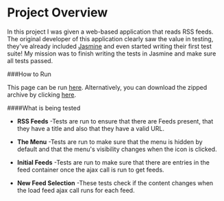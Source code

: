 # Project Overview

In this project I was given a web-based application that reads RSS feeds. The original developer of this application clearly saw the value in testing, they've already included [Jasmine](http://jasmine.github.io/) and even started writing their first test suite! My mission was to finish writing the tests in Jasmine and make sure all tests passed.

###How to Run

This page can be run [here](https://lhernandez9x.github.io/frontend-nanodegree-feedreader/). Alternatively, you can download the zipped archive by clicking [here](https://github.com/lhernandez9x/frontend-nanodegree-feedreader/archive/gh-pages.zip).

####What is being tested 

- **RSS Feeds**
 -Tests are run to ensure that there are Feeds present, that they have a title and also that they have a valid URL.

- **The Menu**
 -Tests are run to make sure that the menu is hidden by default and that the menu's visibility changes when the icon is clicked.

- **Initial Feeds**
 -Tests are run to make sure that there are entries in the feed container once the ajax call is run to get feeds.

- **New Feed Selection**
 -These tests check if the content changes when the load feed ajax call runs for each feed.


